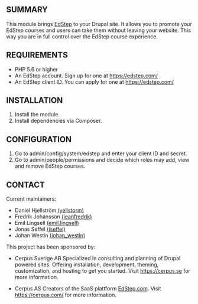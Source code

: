 SUMMARY
-------
This module brings [EdStep](https://edstep.com/) to your Drupal site. It allows you to promote your EdStep courses and users can take them without leaving your website. This way you are in full control over the EdStep course experience.


REQUIREMENTS
------------
* PHP 5.6 or higher
* An EdStep account. Sign up for one at https://edstep.com/
* An EdStep client ID. You can apply for one at https://edstep.com/


INSTALLATION
------------
1. Install the module.
2. Install dependencies via Composer.


CONFIGURATION
-------------
1. Go to admin/config/system/edstep and enter your client ID and secret.
2. Go to admin/people/permissions and decide which roles may add, view and remove EdStep courses.


CONTACT
-------
Current maintainers:
* Daniel Hjellström [(yellstorm)](http://drupal.org/user/3550376)
* Fredrik Johansson [(jeanfredrik)](http://drupal.org/user/835154)
* Emil Lingsell [(emil.lingsell)](http://drupal.org/user/1592606)
* Jonas Seffel [(jseffel)](http://drupal.org/user/350272)
* Johan Westin [(johan_westin)](http://drupal.org/user/2314400)

This project has been sponsored by:
* Cerpus Sverige AB
  Specialized in consulting and planning of Drupal powered sites. Offering
  installation, development, theming, customization, and hosting to get you
  started. Visit https://cerpus.se for more information.

* Cerpus AS
  Creators of the SaaS plattform [EdStep.com](https://edstep.com). Visit https://cerpus.com/ for more information.
